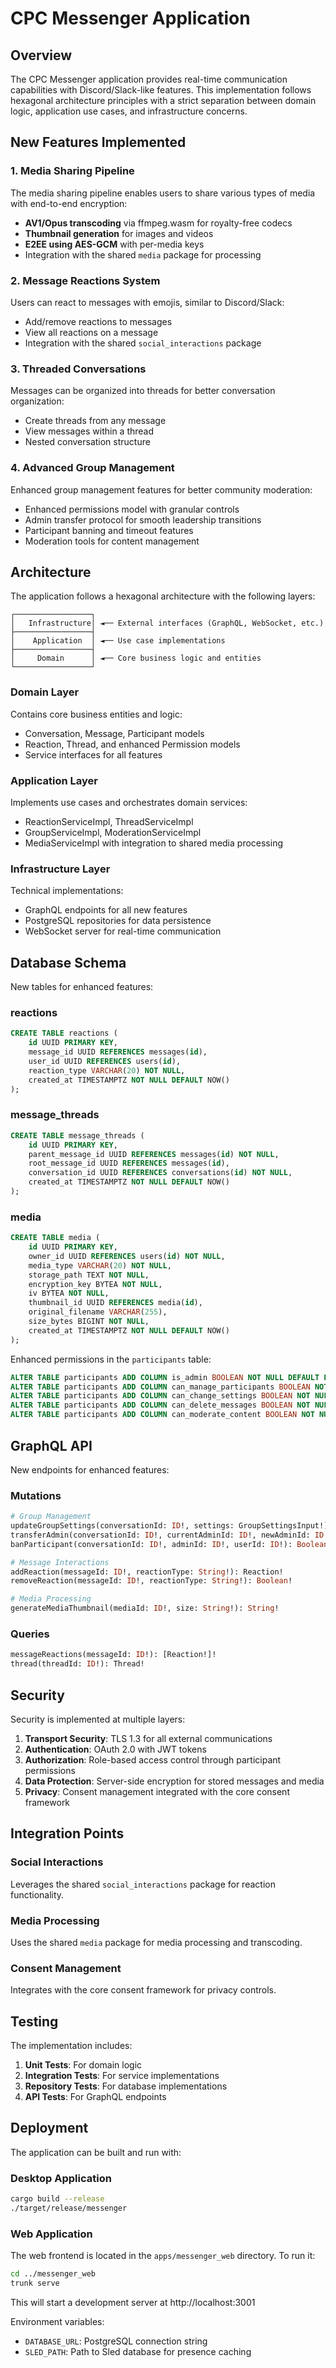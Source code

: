 # CPC Messenger Application

## Overview

The CPC Messenger application provides real-time communication capabilities with Discord/Slack-like features. This implementation follows hexagonal architecture principles with a strict separation between domain logic, application use cases, and infrastructure concerns.

## New Features Implemented

### 1. Media Sharing Pipeline

The media sharing pipeline enables users to share various types of media with end-to-end encryption:

- **AV1/Opus transcoding** via ffmpeg.wasm for royalty-free codecs
- **Thumbnail generation** for images and videos
- **E2EE using AES-GCM** with per-media keys
- Integration with the shared `media` package for processing

### 2. Message Reactions System

Users can react to messages with emojis, similar to Discord/Slack:

- Add/remove reactions to messages
- View all reactions on a message
- Integration with the shared `social_interactions` package

### 3. Threaded Conversations

Messages can be organized into threads for better conversation organization:

- Create threads from any message
- View messages within a thread
- Nested conversation structure

### 4. Advanced Group Management

Enhanced group management features for better community moderation:

- Enhanced permissions model with granular controls
- Admin transfer protocol for smooth leadership transitions
- Participant banning and timeout features
- Moderation tools for content management

## Architecture

The application follows a hexagonal architecture with the following layers:

```
┌─────────────────┐
│   Infrastructure│ ◄── External interfaces (GraphQL, WebSocket, etc.)
├─────────────────┤
│    Application  │ ◄── Use case implementations
├─────────────────┤
│     Domain      │ ◄── Core business logic and entities
└─────────────────┘
```

### Domain Layer

Contains core business entities and logic:
- Conversation, Message, Participant models
- Reaction, Thread, and enhanced Permission models
- Service interfaces for all features

### Application Layer

Implements use cases and orchestrates domain services:
- ReactionServiceImpl, ThreadServiceImpl
- GroupServiceImpl, ModerationServiceImpl
- MediaServiceImpl with integration to shared media processing

### Infrastructure Layer

Technical implementations:
- GraphQL endpoints for all new features
- PostgreSQL repositories for data persistence
- WebSocket server for real-time communication

## Database Schema

New tables for enhanced features:

### reactions
```sql
CREATE TABLE reactions (
    id UUID PRIMARY KEY,
    message_id UUID REFERENCES messages(id),
    user_id UUID REFERENCES users(id),
    reaction_type VARCHAR(20) NOT NULL,
    created_at TIMESTAMPTZ NOT NULL DEFAULT NOW()
);
```

### message_threads
```sql
CREATE TABLE message_threads (
    id UUID PRIMARY KEY,
    parent_message_id UUID REFERENCES messages(id) NOT NULL,
    root_message_id UUID REFERENCES messages(id),
    conversation_id UUID REFERENCES conversations(id) NOT NULL,
    created_at TIMESTAMPTZ NOT NULL DEFAULT NOW()
);
```

### media
```sql
CREATE TABLE media (
    id UUID PRIMARY KEY,
    owner_id UUID REFERENCES users(id) NOT NULL,
    media_type VARCHAR(20) NOT NULL,
    storage_path TEXT NOT NULL,
    encryption_key BYTEA NOT NULL,
    iv BYTEA NOT NULL,
    thumbnail_id UUID REFERENCES media(id),
    original_filename VARCHAR(255),
    size_bytes BIGINT NOT NULL,
    created_at TIMESTAMPTZ NOT NULL DEFAULT NOW()
);
```

Enhanced permissions in the `participants` table:
```sql
ALTER TABLE participants ADD COLUMN is_admin BOOLEAN NOT NULL DEFAULT FALSE;
ALTER TABLE participants ADD COLUMN can_manage_participants BOOLEAN NOT NULL DEFAULT FALSE;
ALTER TABLE participants ADD COLUMN can_change_settings BOOLEAN NOT NULL DEFAULT FALSE;
ALTER TABLE participants ADD COLUMN can_delete_messages BOOLEAN NOT NULL DEFAULT FALSE;
ALTER TABLE participants ADD COLUMN can_moderate_content BOOLEAN NOT NULL DEFAULT FALSE;
```

## GraphQL API

New endpoints for enhanced features:

### Mutations

```graphql
# Group Management
updateGroupSettings(conversationId: ID!, settings: GroupSettingsInput!): Boolean!
transferAdmin(conversationId: ID!, currentAdminId: ID!, newAdminId: ID!): Boolean!
banParticipant(conversationId: ID!, adminId: ID!, userId: ID!): Boolean!

# Message Interactions
addReaction(messageId: ID!, reactionType: String!): Reaction!
removeReaction(messageId: ID!, reactionType: String!): Boolean!

# Media Processing
generateMediaThumbnail(mediaId: ID!, size: String!): String!
```

### Queries

```graphql
messageReactions(messageId: ID!): [Reaction!]!
thread(threadId: ID!): Thread!
```

## Security

Security is implemented at multiple layers:

1. **Transport Security**: TLS 1.3 for all external communications
2. **Authentication**: OAuth 2.0 with JWT tokens
3. **Authorization**: Role-based access control through participant permissions
4. **Data Protection**: Server-side encryption for stored messages and media
5. **Privacy**: Consent management integrated with the core consent framework

## Integration Points

### Social Interactions
Leverages the shared `social_interactions` package for reaction functionality.

### Media Processing
Uses the shared `media` package for media processing and transcoding.

### Consent Management
Integrates with the core consent framework for privacy controls.

## Testing

The implementation includes:

1. **Unit Tests**: For domain logic
2. **Integration Tests**: For service implementations
3. **Repository Tests**: For database implementations
4. **API Tests**: For GraphQL endpoints

## Deployment

The application can be built and run with:

### Desktop Application

```bash
cargo build --release
./target/release/messenger
```

### Web Application

The web frontend is located in the `apps/messenger_web` directory. To run it:

```bash
cd ../messenger_web
trunk serve
```

This will start a development server at http://localhost:3001

Environment variables:
- `DATABASE_URL`: PostgreSQL connection string
- `SLED_PATH`: Path to Sled database for presence caching